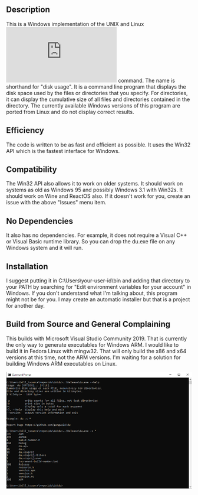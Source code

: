 ## Description
This is a Windows implementation of the UNIX and Linux ![du](https://man7.org/linux/man-pages/man1/du.1.html) command. The name is shorthand for "disk usage". It is a command line program that displays the disk space used by the files or directories that you specify. For directories, it can display the cumulative size of all files and directories contained in the directory. The currently available Windows versions of this program are ported from Linux and do not display correct results.

## Efficiency
The code is written to be as fast and efficient as possible. It uses the Win32 API which is the fastest interface for Windows. 

## Compatibility
The Win32 API also allows it to work on older systems. It should work on systems as old as Windows 95 and possibly Windows 3.1 with Win32s. It should work on Wine and ReactOS also. If it doesn't work for you, create an issue with the above "Issues" menu item.

## No Dependencies
It also has no dependencies. For example, it does not require a Visual C++ or Visual Basic runtime library. So you can drop the du.exe file on any Windows system and it will run. 

## Installation
I suggest putting it in C:\Users\your-user-id\bin and adding that directory to your PATH by searching for "Edit environment variables for your account" in Windows. If you don't understand what I'm talking about, this program might not be for you. I may create an automatic installer but that is a project for another day.

## Build from Source and General Complaining
This builds with Microsoft Visual Studio Community 2019. That is currently the only way to generate executables for Windows ARM. I would like to build it in Fedora Linux with mingw32. That will only build the x86 and x64 versions at this time, not the ARM versions. I'm waiting for a solution for building Windows ARM executables on Linux.

![Example](du-example-run.png)
